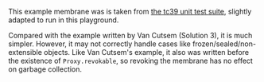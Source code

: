 This example membrane was is taken from [the tc39 unit test suite](https://github.com/tc39/test262/blob/main/implementation-contributed/v8/mjsunit/es6/proxies-example-membrane.js), slightly adapted to run in this playground.

Compared with the example written by Van Cutsem (Solution 3), it is much simpler. However, it may not correctly handle cases like frozen/sealed/non-extensible objects. Like Van Cutsem's example, it also was written before the existence of `Proxy.revokable`, so revoking the membrane has no effect on garbage collection.
